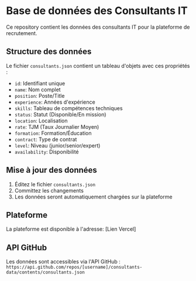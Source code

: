 # Base de données des Consultants IT

Ce repository contient les données des consultants IT pour la plateforme de recrutement.

## Structure des données

Le fichier `consultants.json` contient un tableau d'objets avec ces propriétés :

- `id`: Identifiant unique
- `name`: Nom complet
- `position`: Poste/Title
- `experience`: Années d'expérience
- `skills`: Tableau de compétences techniques
- `status`: Statut (Disponible/En mission)
- `location`: Localisation
- `rate`: TJM (Taux Journalier Moyen)
- `formation`: Formation/Éducation
- `contract`: Type de contrat
- `level`: Niveau (junior/senior/expert)
- `availability`: Disponibilité

## Mise à jour des données

1. Éditez le fichier `consultants.json`
2. Committez les changements
3. Les données seront automatiquement chargées sur la plateforme

## Plateforme

La plateforme est disponible à l'adresse: [Lien Vercel]

## API GitHub

Les données sont accessibles via l'API GitHub :
`https://api.github.com/repos/[username]/consultants-data/contents/consultants.json`
